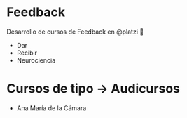 # Feedback
Desarrollo de cursos de Feedback en @platzi 💚 
* Dar
* Recibir
*  Neurociencia <br>  

# Cursos de tipo -> Audicursos 
* Ana María de la Cámara 

